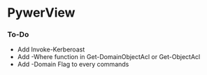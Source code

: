 # PywerView

### To-Do
* Add Invoke-Kerberoast
* Add -Where function in Get-DomainObjectAcl or Get-ObjectAcl
* Add -Domain Flag to every commands
